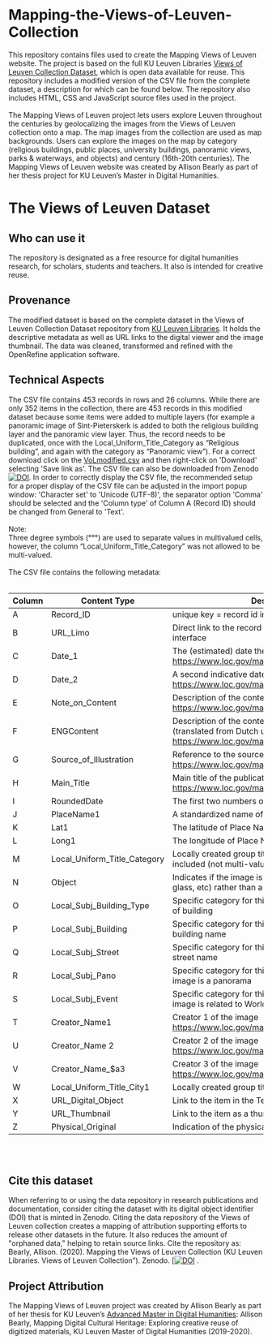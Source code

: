 # Mapping-the-Views-of-Leuven-Collection
This repository contains files used to create the Mapping Views of Leuven website. The project is based on the full KU Leuven Libraries [Views of Leuven Collection Dataset](https://github.com/KULeuvenDigitalisering), which is open data available for reuse. This repository includes a modified version of the CSV file from the complete dataset, a description for which can be found below. The repository also includes HTML, CSS and JavaScript source files used in the project. <br><br>
The Mapping Views of Leuven project lets users explore Leuven throughout the centuries by geolocalizing the images from the Views of Leuven collection onto a map. The map images from the collection are used as map backgrounds. Users can explore the images on the map by category (religious buildings, public places, university buildings, panoramic views, parks & waterways, and objects) and century (16th-20th centuries). The Mapping Views of Leuven website was created by Allison Bearly as part of her thesis project for KU Leuven’s Master in Digital Humanities. 
# The Views of Leuven Dataset
## Who can use it
The repository is designated as a free resource for digital humanities research, for scholars, students and teachers. It also is intended for creative reuse.
## Provenance
The modified dataset is based on the complete dataset in the Views of Leuven Collection Dataset repository from [KU Leuven Libraries](https://github.com/KULeuvenDigitalisering). It holds the descriptive metadata as well as URL links to the digital viewer and the image thumbnail. The data was cleaned, transformed and refined with the OpenRefine application software.
## Technical Aspects
The CSV file contains 453 records in rows and 26 columns. While there are only 352 items in the collection, there are 453 records in this modified dataset because some items were added to multiple layers (for example a panoramic image of Sint-Pieterskerk is added to both the religious building layer and the panoramic view layer. Thus, the record needs to be duplicated, once with the Local_Uniform_Title_Category as “Religious building”, and again with the category as “Panoramic view”). For a correct download click on the [VoLmodified.csv](https://github.com/allisonbearly/Mapping-the-Views-of-Leuven-Collection/blob/master/VoLmodified.csv) and then right-click on 'Download' selecting 'Save link as'. The CSV file can also be downloaded from Zenodo [![DOI](https://zenodo.org/badge/288417966.svg)](https://zenodo.org/badge/latestdoi/288417966). In order to correctly display the CSV file, the recommended setup for a proper display of the CSV file can be adjusted in the import popup window: 'Character set' to 'Unicode (UTF-8)', the separator option 'Comma' should be selected and the 'Column type' of Column A (Record ID) should be changed from General to 'Text'. <br> <br>
Note: <br> 
Three degree symbols (°°°) are used to separate values in multivalued cells, however, the column “Local_Uniform_Title_Category” was not allowed to be multi-valued. 
<br><br> The CSV file contains the following metadata: <br><br>

| Column | Content Type | Description | Instance |  |
|-|-|-|-|-|
| A | Record_ID | unique key = record id in original cataloging system | 9984685980101488 |  |
| B | URL_Limo | Direct link to the record in Limo, the library’s search interface | https://limo.libis.be/primo-explore/search?query=any,contains,9984685980101488&tab=all_content_tab&search_scope=ALL_CONTENT&vid=KULeuven&lang=en_US&offset=0 |  |
| C | Date_1 | The (estimated) date the original image was created https://www.loc.gov/marc/bibliographic/bd008a.html | 18uu |  |
| D | Date_2 | A second indicative date the print was created https://www.loc.gov/marc/bibliographic/bd008a.html | \\\\ |  |
| E | Note_on_Content | Description of the content of the image (Dutch) https://www.loc.gov/marc/bibliographic/bd545.html | $a Panoramisch zicht op het klooster van de dominicanen, waarbij de verschillende gebouwen zijn aangeduid en benoemd. |  |
| F | ENGContent | Description of the content of the image in English (translated from Dutch using DeepL) https://www.loc.gov/marc/bibliographic/bd545.html | $a Panoramic view of the monastery of the Dominicans, where the various buildings are indicated and named. |  |
| G | Source_of_Illustration | Reference to the source of the published illustration https://www.loc.gov/marc/bibliographic/bd580.html | $a illustration from: Edward Van Even, Louvain monumental ou Description historique et artistique de tous les édifices civils et religieux de la dite ville, Leuven, Fonteyn, 1860. |  |
| H | Main_Title | Main title of the publication https://www.loc.gov/marc/bibliographic/bd245.html | $a Le Couvent des Dominicains |  |
| I | RoundedDate | The first two numbers of the date indicated in Date_1 | 18 |  |
| J | PlaceName1 | A standardized name of the place in the image | Onze-Lieve-Vrouw-ten-Predikherenkerk |  |
| K | Lat1 | The latitude of Place Name 1 in decimal degrees | 50.87893 |  |
| L | Long1 | The longitude of Place Name 1 in decimal degrees | 4.6961 |  |
| M | Local_Uniform_Title_Category | Locally created group titles indicating the categories included (not multi-valued) | Religious buildings |  |
| N | Object | Indicates if the image is of an object (portrait, stained glass, etc) rather than a physical place | Yes / null |  |
| O | Local_Subj_Building_Type | Specific category for this project specifying the type of building | $a VoL Building type$x churches (church buildings)°°° $a VoL Building type$x monastery |  |
| P | Local_Subj_Building | Specific category for this project specifying the building name | $a VoL Building$x Leuven, Onze-Lieve-Vrouw ten Predikherenkerk |  |
| Q | Local_Subj_Street | Specific category for this project specifying the street name | $a VoL Street$x Leuven, Onze-Lieve-Vrouwstraat |  |
| R | Local_Subj_Pano | Specific category for this project specifying if the image is a panorama | $a VoL Pano$x Leuven, panorama |  |
| S | Local_Subj_Event | Specific category for this project specifying if the image is related to World War I | $a VoL Event$x Wereldoorlog I (1914-1918) |  |
| T | Creator_Name1 | Creator 1 of the image https://www.loc.gov/marc/bibliographic/bd700.html | $a Otto, Henri°°° $g Belgian painter, active 19th C.°°° $4 art°°° $3 graphic artist |  |
| U | Creator_Name 2 | Creator 2 of the image https://www.loc.gov/marc/bibliographic/bd700.html | $a de Jonge, F.B.°°° $4 art°°° $3 designer |  |
| V | Creator_Name_$a3 | Creator 3 of the image https://www.loc.gov/marc/bibliographic/bd700.html | $a Lemercier & Cie°°° $g Parisian firm of lithographic (and later photogravure) printers°°°  $4 art°°° $3 printer |  |
| W | Local_Uniform_Title_City1 | Locally created group titles indicating the city | $a Leuven |  |
| X | URL_Digital_Object | Link to the item in the Teneo viewer | http://resolver.libis.be/IE978853/representation |  |
| Y | URL_Thumbnail | Link to the item as a thumbnail image | http://resolver.libis.be/IE978853/thumbnail |  |
| Z | Physical_Original  | Indication of the physical location of the image | KU Leuven Libraries BIBC BRES TA00383 |  |
<br><br>
## Cite this dataset
When referring to or using the data repository in research publications and documentation, consider citing the dataset with its digital object identifier (DOI) that is minted in Zenodo. Citing the data repository of the Views of Leuven collection creates a mapping of attribution supporting efforts to release other datasets in the future. It also reduces the amount of "orphaned data," helping to retain source links. Cite the repository as: Bearly, Allison. (2020). Mapping the Views of Leuven Collection (KU Leuven Libraries. Views of Leuven Collection”). Zenodo. [[![DOI](https://zenodo.org/badge/288417966.svg)](https://zenodo.org/badge/latestdoi/288417966)
.
## Project Attribution
The Mapping Views of Leuven project was created by Allison Bearly as part of her thesis for KU Leuven’s [Advanced Master in Digital Humanities](https://set.kuleuven.be/onderwijs/mdh):
Allison Bearly, Mapping Digital Cultural Heritage: Exploring creative reuse of digitized materials, KU Leuven Master of Digital Humanities (2019-2020).

